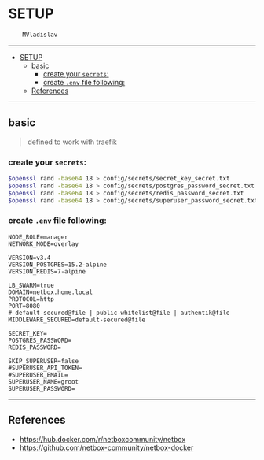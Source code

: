 # SETUP

```sh
    MVladislav
```

---

- [SETUP](#setup)
  - [basic](#basic)
    - [create your `secrets`:](#create-your-secrets)
    - [create `.env` file following:](#create-env-file-following)
  - [References](#references)

---

## basic

> defined to work with traefik

### create your `secrets`:

```sh
$openssl rand -base64 18 > config/secrets/secret_key_secret.txt
$openssl rand -base64 18 > config/secrets/postgres_password_secret.txt
$openssl rand -base64 18 > config/secrets/redis_password_secret.txt
$openssl rand -base64 18 > config/secrets/superuser_password_secret.txt
```

### create `.env` file following:

```env
NODE_ROLE=manager
NETWORK_MODE=overlay

VERSION=v3.4
VERSION_POSTGRES=15.2-alpine
VERSION_REDIS=7-alpine

LB_SWARM=true
DOMAIN=netbox.home.local
PROTOCOL=http
PORT=8080
# default-secured@file | public-whitelist@file | authentik@file
MIDDLEWARE_SECURED=default-secured@file

SECRET_KEY=
POSTGRES_PASSWORD=
REDIS_PASSWORD=

SKIP_SUPERUSER=false
#SUPERUSER_API_TOKEN=
#SUPERUSER_EMAIL=
SUPERUSER_NAME=groot
SUPERUSER_PASSWORD=
```

---

## References

- <https://hub.docker.com/r/netboxcommunity/netbox>
- <https://github.com/netbox-community/netbox-docker>
